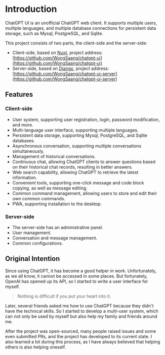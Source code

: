 
# Introduction

ChatGPT UI is an unofficial ChatGPT web client. It supports multiple users, multiple languages, and multiple database connections for persistent data storage, such as Mysql, PostgreSQL, and Sqlite.

This project consists of two parts, the client-side and the server-side:

- Client-side, based on [Nuxt](https://nuxt.com/), project address: [https://github.com/WongSaang/chatgpt-ui](https://github.com/WongSaang/chatgpt-ui)
- Server-side, based on [Django](https://djangoproject.com/), project address: [https://github.com/WongSaang/chatgpt-ui-server](https://github.com/WongSaang/chatgpt-ui-server)


## Features

### Client-side
- User system, supporting user registration, login, password modification, and more.
- Multi-language user interface, supporting multiple languages.
- Persistent data storage, supporting Mysql, PostgreSQL, and Sqlite databases.
- Asynchronous conversation, supporting multiple conversations simultaneously.
- Management of historical conversations.
- Continuous chat, allowing ChatGPT clients to answer questions based on their historical chat records, resulting in better answers.
- Web search capability, allowing ChatGPT to retrieve the latest information.
- Convenient tools, supporting one-click message and code block copying, as well as message editing.
- Common command management, allowing users to store and edit their own common commands.
- PWA, supporting installation to the desktop.

### Server-side
- The server-side has an administrative panel.
- User management.
- Conversation and message management.
- Common configurations.


## Original Intention

Since using ChatGPT, it has become a good helper in work. Unfortunately, as we all know, it cannot be accessed in some places. But fortunately, OpenAI has opened up its API, so I started to write a user interface for myself.

> Nothing is difficult if you put your heart into it.

Later, several friends asked me how to use ChatGPT because they didn't have the technical skills. So I started to develop a multi-user system, which can not only be used by myself but also help my family and friends around me.

After the project was open-sourced, many people raised issues and some even submitted PRs, and the project has developed to its current state. I also learned a lot during this process, as I have always believed that helping others is also helping oneself.